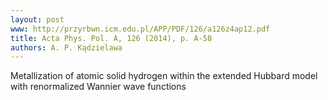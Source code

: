 ```yaml
---
layout: post
www: http://przyrbwn.icm.edu.pl/APP/PDF/126/a126z4ap12.pdf
title: Acta Phys. Pol. A, 126 (2014), p. A-58
authors: A. P. Kądzielawa
---
```

Metallization of atomic solid hydrogen within the extended Hubbard model with renormalized Wannier wave functions
